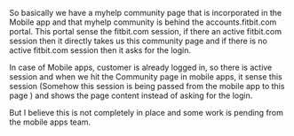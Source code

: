 So basically we have a myhelp community page that is incorporated in the Mobile app and that myhelp community is behind the accounts.fitbit.com portal. This portal sense the fitbit.com session, if there an active fitbit.com session then it directly takes us this community page and if there is no active fitbit.com session then it asks for the login. 

In case of Mobile apps, customer is already logged in, so there is active session and when we hit the Community page in mobile apps, it sense this session (Somehow this session is being passed from the mobile app to this page ) and shows the page content instead of asking for the login.

But I believe this is not completely in place and some work is pending from the mobile apps team. 